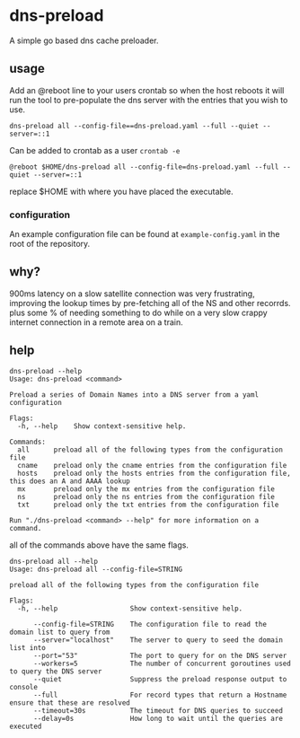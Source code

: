 # dns-preload
A simple go based dns cache preloader.

## usage

Add an @reboot line to your users crontab so when the host reboots it will run the tool to pre-populate the dns server
with the entries that you wish to use.

`dns-preload all --config-file==dns-preload.yaml --full --quiet --server=::1`

Can be added to crontab as a user `crontab -e`

`@reboot $HOME/dns-preload all --config-file=dns-preload.yaml --full --quiet --server=::1`

replace $HOME with where you have placed the executable.
### configuration

An example configuration file can be found at `example-config.yaml` in the root of the repository.

## why?

900ms latency on a slow satellite connection was very frustrating, improving the lookup times by pre-fetching all of the NS and other recorrds.
plus some % of needing something to do while on a very slow crappy internet connection in a remote area on a train.


## help

```
dns-preload --help
Usage: dns-preload <command>

Preload a series of Domain Names into a DNS server from a yaml configuration

Flags:
  -h, --help    Show context-sensitive help.

Commands:
  all      preload all of the following types from the configuration file
  cname    preload only the cname entries from the configuration file
  hosts    preload only the hosts entries from the configuration file, this does an A and AAAA lookup
  mx       preload only the mx entries from the configuration file
  ns       preload only the ns entries from the configuration file
  txt      preload only the txt entries from the configuration file

Run "./dns-preload <command> --help" for more information on a command.
```

all of the commands above have the same flags.

```
dns-preload all --help
Usage: dns-preload all --config-file=STRING

preload all of the following types from the configuration file

Flags:
  -h, --help                  Show context-sensitive help.

      --config-file=STRING    The configuration file to read the domain list to query from
      --server="localhost"    The server to query to seed the domain list into
      --port="53"             The port to query for on the DNS server
      --workers=5             The number of concurrent goroutines used to query the DNS server
      --quiet                 Suppress the preload response output to console
      --full                  For record types that return a Hostname ensure that these are resolved
      --timeout=30s           The timeout for DNS queries to succeed
      --delay=0s              How long to wait until the queries are executed
```